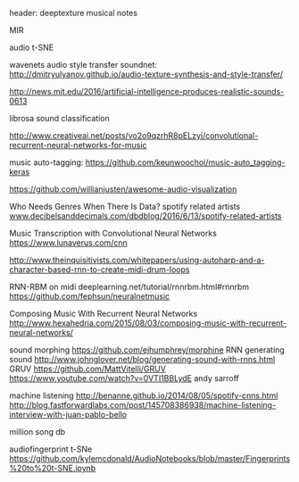 header: deeptexture musical notes

MIR

audio t-SNE

wavenets
audio style transfer soundnet: http://dmitryulyanov.github.io/audio-texture-synthesis-and-style-transfer/

http://news.mit.edu/2016/artificial-intelligence-produces-realistic-sounds-0613

librosa
sound classification

http://www.creativeai.net/posts/vo2o9qzrhR8pELzyi/convolutional-recurrent-neural-networks-for-music

music auto-tagging: https://github.com/keunwoochoi/music-auto_tagging-keras

https://github.com/willianjusten/awesome-audio-visualization

Who Needs Genres When There Is Data? spotify related artists www.decibelsanddecimals.com/dbdblog/2016/6/13/spotify-related-artists

Music Transcription with Convolutional Neural Networks https://www.lunaverus.com/cnn

http://www.theinquisitivists.com/whitepapers/using-autoharp-and-a-character-based-rnn-to-create-midi-drum-loops

RNN-RBM on midi deeplearning.net/tutorial/rnnrbm.html#rnnrbm
https://github.com/fephsun/neuralnetmusic

Composing Music With Recurrent Neural Networks
http://www.hexahedria.com/2015/08/03/composing-music-with-recurrent-neural-networks/

sound morphing https://github.com/ejhumphrey/morphine
RNN generating sound http://www.johnglover.net/blog/generating-sound-with-rnns.html
GRUV https://github.com/MattVitelli/GRUV https://www.youtube.com/watch?v=0VTI1BBLydE
andy sarroff

machine listening
http://benanne.github.io/2014/08/05/spotify-cnns.html
http://blog.fastforwardlabs.com/post/145708386938/machine-listening-interview-with-juan-pablo-bello

million song db

audiofingerprint t-SNe https://github.com/kylemcdonald/AudioNotebooks/blob/master/Fingerprints%20to%20t-SNE.ipynb